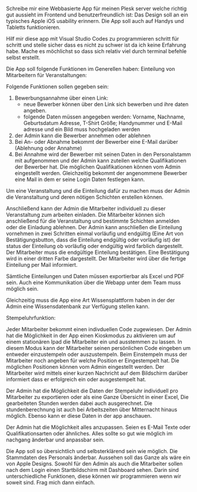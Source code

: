 Schreibe mir eine Webbasierte App für meinen Plesk server welche richtig gut aussieht im Frontend und benutzerfreundlich ist: Das Design soll an ein typisches Apple iOS usability erinnern. Die App soll auch auf Handys und Tabletts funktionieren. 

Hilf mir diese app mit Visual Studio Codes zu programmieren schritt für schritt und stelle sicher dass es nicht zu schwer ist da ich keine Erfahrung habe.
Mache es möchlichst so dass sich relativ viel durch terminal befehle selbst erstellt.

Die App soll folgende Funktionen im Generellen haben: Einteilung von Mitarbeitern für Veranstaltungen:

Folgende Funktionen sollen gegeben sein:
1. Bewerbungsannahme über einen Link:
	- neue Bewerber können über den Link sich bewerben und ihre daten angeben.
	- folgende Daten müssen angegeben werden: Vorname, Nachname, Geburtsdatum Adresse, T-Shirt Größe; Handynummer und E-Mail adresse und ein Bild muss hochgeladen werden
2. der Admin kann die Bewerber annehmen oder ablehnen
3. Bei An- oder Abnahme bekommt der Bewerber eine E-Mail darüber (Ablehnung oder Annahme)
4. Bei Annahme wird der Bewerber mit seinen Daten in den Personalstamm mit aufgenommen und der Admin kann zuteilen welche Qualifikationen der Bewerber hat. Die möglichen Qualifikationen können vom Admin eingestellt werden. Gleichzeitig bekommt der angenommene Bewerber eine Mail in dem er seine Login Daten festlegen kann.

Um eine Veranstaltung und die Einteilung dafür zu machen muss der Admin die Veranstaltung und deren nötigen Schichten erstellen können.

Anschließend kann der Admin die Mitarbeiter individuell zu dieser Veranstaltung zum arbeiten einladen.
Die Mitarbeiter können sich anschließend für die Veranstaltung und bestimmte Schichten anmelden oder die Einladung ablehnen.
Der Admin kann anschließen die Einteilung vornehmen in zwei Schritten einmal vorläufig und endgültig (Eine Art von Bestätigungsbutton, dass die Einteilung endgültig oder vorläufig ist) der status der Einteilung ob vorläufig oder endgültig wird farblich dargestellt. Der Mitarbeiter muss die endgültige Einteilung bestätigen. Eine Bestätigung wird in einer dritten Farbe dargestellt.
Der Mitarbeiter wird über die fertige Einteilung per Mail informiert.

Sämtliche Einteilungen und Daten müssen exportierbar als Excel und PDF sein.
Auch eine Kommunikation über die Webapp unter dem Team muss möglich sein.

Gleichzeitig muss die App eine Art Wissensplattform haben in der der Admin eine Wissensdatenbank zur Verfügung stellen kann.

Stempeluhrfunktion:

Jeder Mitarbeiter bekommt einen indivduellen Code zugewiesen.
Der Admin hat die Möglichkeit in der App einen Kioskmodus zu aktivieren um auf einem stationären Ipad die Mitarbeiter ein und ausstemmen zu lassen. In diesem Modus kann der Mitarbeiter seinen persönlichen Code eingeben um entweder einzustempeln oder auszustempeln. Beim Einstempeln muss der Mitarbeiter noch angeben für welche Position er Eingestempelt hat. Die möglichen Positionen können vom Admin eingestellt werden. Der Mitarbeiter wird mittels einer kurzen Nachricht auf dem Bildschirm darüber informiert dass er erfolgreich ein oder ausgestempelt hat.

Der Admin hat die Möglichkeit die Daten der Stempeluhr individuell pro Mitarbeiter zu exportieren oder als eine Ganze Übersicht in einer Excel, Die gearbeiteten Stunden werden dabei auch ausgerechnet. Die stundenberechnung ist auch bei Arbeitszeiten über Mitternacht hinaus möglich. Ebenso kann er diese Daten in der app anschauen.

Der Admin hat die Möglichkeit alles anzupassen. Seien es E-Mail Texte oder Qualifikationsarten oder ähnliches. Alles sollte so gut wie möglich im nachgang änderbar und anpassbar sein.

Die App soll so übersichtlich und selbsterklärend sein wie möglich.
Die Stammdaten des Personals änderbar.
Aussehen soll das Ganze als wäre ein von Apple Designs.
Sowohl für den Admin als auch die Mitarbeiter sollen nach dem Login einen Startbildschirm mit Dashboard sehen. Darin sind unterschiedliche Funktionen, diese können wir programmieren wenn wir soweit sind. Frag mich dann einfach.









